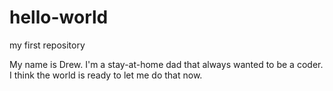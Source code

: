 # hello-world
my first repository

My name is Drew.
I'm a stay-at-home dad that always wanted to be a coder.  
I think the world is ready to let me do that now.
